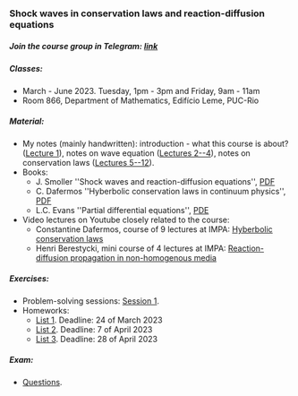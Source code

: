 ### Shock waves in conservation laws and reaction-diffusion equations

##### Join the course group in Telegram: [link](https://t.me/+gdqus0TfJQ44NWI6)

##### Classes: 
- March - June 2023. Tuesday, 1pm - 3pm and Friday, 9am - 11am
- Room 866, Department of Mathematics, Edifício Leme, PUC-Rio

##### Material: 
+ My notes (mainly handwritten): introduction - what this course is about? ([Lecture 1](Lecture1.pdf)), notes on wave equation ([Lectures 2--4](Lectures2-4.pdf)), notes on conservation laws ([Lectures 5--12](Lectures_conslaw.pdf)).
+ Books: 
    + J. Smoller ''Shock waves and reaction-diffusion equations'', [PDF](Smoller.pdf)
    + C. Dafermos ''Hyberbolic conservation laws in continuum physics'', [PDF](Dafermos.pdf)
    + L.C. Evans ''Partial differential equations'', [PDE](Evans-PDE.pdf)
+ Video lectures on Youtube closely related to the course:
    + Constantine Dafermos, course of 9 lectures at IMPA: [Hyberbolic conservation laws](https://www.youtube.com/playlist?list=PLo4jXE-LdDTTg8Z4iGDNOSDA74rcwoU2a)
    + Henri Berestycki, mini course of 4 lectures at IMPA: [Reaction-diffusion propagation in non-homogenous media](https://www.youtube.com/watch?v=DOw3N7ZbejI&list=PLo4jXE-LdDTQfW_IQ-umx660Plg9NX-nC&index=15)

##### Exercises:
+ Problem-solving sessions: [Session 1](Problems1.pdf).
+ Homeworks:
    + [List 1](Ex1.pdf). Deadline: 24 of March 2023
    + [List 2](Ex2.pdf). Deadline: 7 of April 2023
    + [List 3](Ex3.pdf). Deadline: 28 of April 2023

##### Exam: 
+ [Questions](Exam-questions.pdf).
